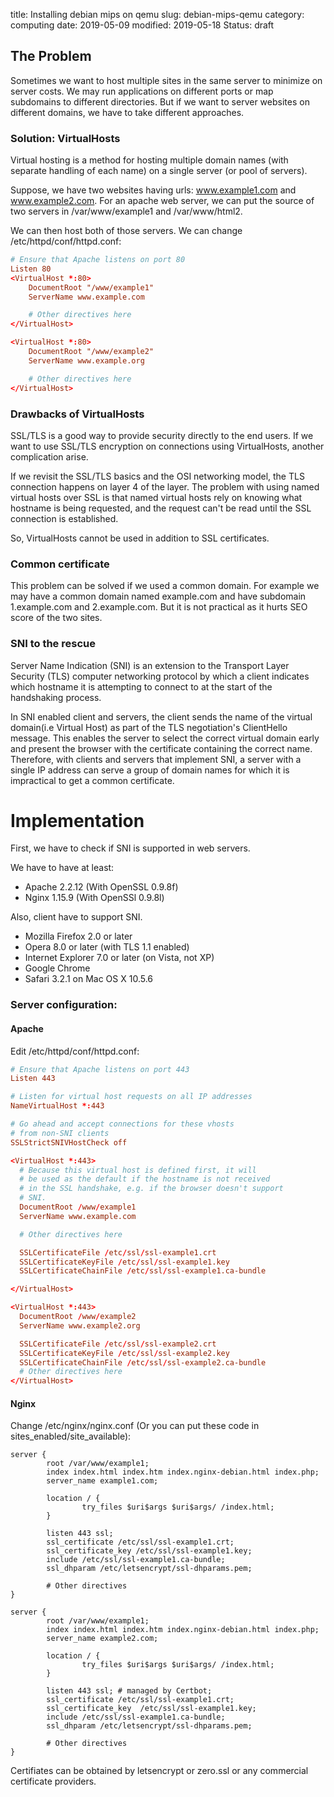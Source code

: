 title: Installing debian mips on qemu
slug: debian-mips-qemu
category: computing
date: 2019-05-09
modified: 2019-05-18
Status: draft 

## The Problem 

Sometimes we want to host multiple sites in the same server to minimize on server costs. We may run applications on different ports or map subdomains to different directories. But if we want to server websites on different domains, we have to take different approaches. 

### Solution: VirtualHosts
Virtual hosting is a method for hosting multiple domain names (with separate handling of each name) on a single server (or pool of servers).

Suppose, we have two websites having urls: www.example1.com and www.example2.com. For an apache web server, we can put the source of two servers in /var/www/example1 and /var/www/html2.

We can then host both of those servers. We can change /etc/httpd/conf/httpd.conf:

```conf
# Ensure that Apache listens on port 80
Listen 80
<VirtualHost *:80>
    DocumentRoot "/www/example1"
    ServerName www.example.com

    # Other directives here
</VirtualHost>

<VirtualHost *:80>
    DocumentRoot "/www/example2"
    ServerName www.example.org

    # Other directives here
</VirtualHost>
```

### Drawbacks of VirtualHosts

SSL/TLS is a good way to provide security directly to the end users. If we want to use SSL/TLS encryption on connections using VirtualHosts, another complication arise.

If we revisit the SSL/TLS basics and the OSI networking model, the TLS connection happens on layer 4 of the layer. The problem with using named virtual hosts over SSL is that named virtual hosts rely on knowing what hostname is being requested, and the request can't be read until the SSL connection is established. 

So, VirtualHosts cannot be used in addition to SSL certificates. 

### Common certificate

This problem can be solved if we used a common domain. For example we may have a common domain named example.com and have subdomain 1.example.com and 2.example.com. But it is not practical as it hurts SEO score of the two sites.

### SNI to the rescue

Server Name Indication (SNI) is an extension to the Transport Layer Security (TLS) computer networking protocol by which a client indicates which hostname it is attempting to connect to at the start of the handshaking process.

In SNI enabled client and servers, the client sends the name of the virtual domain(i.e Virtual Host) as part of the TLS negotiation's ClientHello message. This enables the server to select the correct virtual domain early and present the browser with the certificate containing the correct name. Therefore, with clients and servers that implement SNI, a server with a single IP address can serve a group of domain names for which it is impractical to get a common certificate.

# Implementation

First, we have to check if SNI is supported in web servers. 

We have to have at least:
- Apache 2.2.12 (With OpenSSL 0.9.8f)
- Nginx 1.15.9 (With OpenSSl 0.9.8l)

Also, client have to support SNI.

- Mozilla Firefox 2.0 or later
- Opera 8.0 or later (with TLS 1.1 enabled)
- Internet Explorer 7.0 or later (on Vista, not XP)
- Google Chrome
- Safari 3.2.1 on Mac OS X 10.5.6


### Server configuration:

#### Apache

Edit /etc/httpd/conf/httpd.conf:

```conf
# Ensure that Apache listens on port 443
Listen 443

# Listen for virtual host requests on all IP addresses
NameVirtualHost *:443

# Go ahead and accept connections for these vhosts
# from non-SNI clients
SSLStrictSNIVHostCheck off

<VirtualHost *:443>
  # Because this virtual host is defined first, it will
  # be used as the default if the hostname is not received
  # in the SSL handshake, e.g. if the browser doesn't support
  # SNI.
  DocumentRoot /www/example1
  ServerName www.example.com

  # Other directives here

  SSLCertificateFile /etc/ssl/ssl-example1.crt
  SSLCertificateKeyFile /etc/ssl/ssl-example1.key
  SSLCertificateChainFile /etc/ssl/ssl-example1.ca-bundle

</VirtualHost>

<VirtualHost *:443>
  DocumentRoot /www/example2
  ServerName www.example2.org

  SSLCertificateFile /etc/ssl/ssl-example2.crt
  SSLCertificateKeyFile /etc/ssl/ssl-example2.key
  SSLCertificateChainFile /etc/ssl/ssl-example2.ca-bundle
  # Other directives here
</VirtualHost>
```

#### Nginx

Change /etc/nginx/nginx.conf (Or you can put these code in sites_enabled/site_available):
```
server {
        root /var/www/example1;
        index index.html index.htm index.nginx-debian.html index.php;
        server_name example1.com;

        location / {
                try_files $uri$args $uri$args/ /index.html;
        }

        listen 443 ssl; 
        ssl_certificate /etc/ssl/ssl-example1.crt;
        ssl_certificate_key /etc/ssl/ssl-example1.key;
        include /etc/ssl/ssl-example1.ca-bundle;
        ssl_dhparam /etc/letsencrypt/ssl-dhparams.pem; 

        # Other directives
}

server {
        root /var/www/example1;
        index index.html index.htm index.nginx-debian.html index.php;
        server_name example2.com;

        location / {
                try_files $uri$args $uri$args/ /index.html;
        }

        listen 443 ssl; # managed by Certbot;
        ssl_certificate /etc/ssl/ssl-example1.crt;
        ssl_certificate_key  /etc/ssl/ssl-example1.key;
        include /etc/ssl/ssl-example1.ca-bundle;
        ssl_dhparam /etc/letsencrypt/ssl-dhparams.pem; 

        # Other directives
}

```

Certifiates can be obtained by letsencrypt or zero.ssl or any commercial certificate providers.




